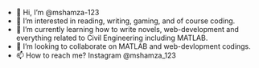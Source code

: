 - 👋 Hi, I’m @mshamza-123
- 👀 I’m interested in reading, writing, gaming, and of course coding.
- 🌱 I’m currently learning how to write novels, web-development and everything related to Civil Engineering including MATLAB.
- 💞️ I’m looking to collaborate on MATLAB and web-devlopment codings.
- 📫 How to reach me? Instagram @mshamza_123

<!---
mshamza-123/mshamza-123 is a ✨ special ✨ repository because its `README.md` (this file) appears on your GitHub profile.
You can click the Preview link to take a look at your changes.
--->
